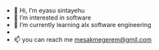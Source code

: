 - 👋 Hi, I’m eyasu sintayehu 
- 👀 I’m interested in software 
- 🌱 I’m currently learning alx software engineering 
- 
- 📫 you can reach me mesakmegerem@gmil.com


